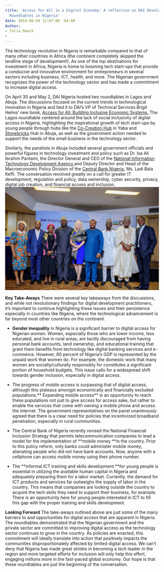 ```yaml
---
title: 'Access for All in a Digital Economy: A reflection on DAI Development Matters
  Roundtables in Nigeria'
date: 2019-06-04 12:07:00 -04:00
Author:
- Talia Dweck
- 
---
```


The technology revolution in Nigeria is remarkable compared to that of many other countries in Africa (the continent completely skipped the landline stage of development!). As one of the top destinations for investment in Africa, Nigeria is home to booming tech start-ups that provide a conducive and innovative environment for entrepreneurs in several sectors including business, ICT, health, and more. The Nigerian government recognizes the power of the technology sector and has  made a commitment to increase digital access.

On April 30 and May 2, DAI Nigeria hosted two roundtables in Lagos and Abuja. The discussions focused on the current trends in technological innovation in Nigeria and tied it to DAI’s VP of Technical Services Brigit Helms’ new book, [Access for All: Building Inclusive  Economic Systems.](https://www.dai.com/news/access-for-all-dais-brigit-helms-launches-her-new-book-on-economic-inclusion) The Lagos roundtable centered around the lack of social inclusivity of digital access in Nigeria, highlighting the inspirational growth of tech start-ups by young people through hubs like the [Co-Creation Hub](https://cchubnigeria.com/) in Yaba and [Stonebricks](http://stonebrickshub.com/) Hub in Abuja, as well as the government action needed to support the needs of the small business in the technology sector.

Similarly, the panelists in Abuja included several government officials and powerful figures in technology investment and policy such as Dr. Isa Ali Ibrahim Pantami, the Director General and CEO of the [National Information Technology Development Agency ](https://nitda.gov.ng/nit/)and Deputy Director and Head of the Macroeconomic Policy Division of the [Central Bank Nigeria](https://www.cbn.gov.ng/), Ms. Ladi Bala Keffi. The conversation revolved greatly on a call for greater IT development, regulation and policy, data ownership, cyber security, privacy, digital job creation, and financial access and inclusion.![nigeria pic.jpeg](/uploads/nigeria%20pic.jpeg)

**Key Take-Aways**
There were several key takeaways from the discussions, and while not revolutionary findings for digital development practitioners, it’s important to continue highlighting these issues and their persistence especially in countries like Nigeria, where the technological advancement is far beyond most other countries on the continent.

* **Gender inequality** in Nigeria is a significant barrier to digital access for Nigerian women. Women, especially those who are lower income, less educated, and live in rural areas, are tacitly discouraged from having personal bank accounts, land ownership, and educational training that grant them benefits from technology like digital banking services and e-commerce. However, 60 percent of Nigeria’s GDP is represented by the unpaid work that women do. For example, the domestic work that many women are socially/culturally responsibly for constitutes a significant portion of household budgets. This issue calls for a widespread shift towards gender inclusion, especially in digital access.

* The progress of mobile access is surpassing that of digital access, although this plateaus amongst economically and financially excluded populations.\*\* Expanding mobile access\*\* is an opportunity to reach these populations not just to give access for access sake, but rather to enable the services that come with owning a mobile phone and access the internet. The government representatives on the panel unanimously agreed that there is a clear need for policies that incentivized broadband penetration, especially in rural communities.

* The Central Bank of Nigeria recently revised the National Financial Inclusion Strategy that permits telecommunication companies to lead a model for the implementation of \*\*mobile money \*\*in the country. Prior to this policy reform, only banks could administer mobile money, alienating people who did not have bank accounts. Now, anyone with a cellphone can access mobile money using their phone number.

* The \*\*informal ICT training and skills development \*\*for young people is essential in utilizing the available human capital in Nigeria and adequately preparing them for a labor market. Currently, the demand for ICT products and services far outweighs the supply of labor in the country. This means that companies are looking outside the country to acquire the tech skills they need to support their business, for example. There is an opportunity here for young people interested in ICT to fill this gap with the proper training and skills development.

**Looking Forward**
The take-aways outlined above are just some of the many barriers to and opportunities for digital access that are apparent in Nigeria. The roundtables demonstrated that the Nigerian government and the private sector are committed to improving digital access as the technology sector continues to grow in the country. As policies are enacted, this commitment will ideally translate into action that positively impacts the communities disproportionately affected by limited digital access. We can’t deny that Nigeria has made great strides in becoming a tech leader in the region and more targeted efforts for inclusion will only help this effort, engaging millions more in the fast-paced global economy. Our hope is that these roundtables are just the beginning of the conversation.